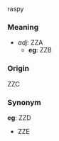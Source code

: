 raspy
### Meaning
+ _adj_: ZZA
    + __eg__: ZZB

### Origin

ZZC

### Synonym

__eg__: ZZD

+ ZZE


